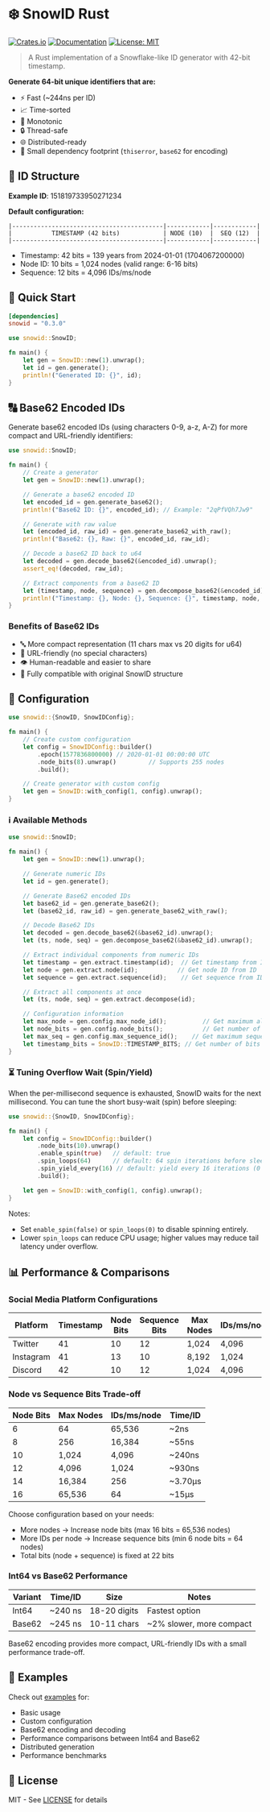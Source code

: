 # ❄️ SnowID Rust

[![Crates.io](https://img.shields.io/crates/v/snowid.svg)](https://crates.io/crates/snowid)
[![Documentation](https://docs.rs/snowid/badge.svg)](https://docs.rs/snowid)
[![License: MIT](https://img.shields.io/badge/License-MIT-yellow.svg)](https://opensource.org/licenses/MIT)

> A Rust implementation of a Snowflake-like ID generator with 42-bit timestamp.

**Generate 64-bit unique identifiers that are:**

- ⚡️ Fast (~244ns per ID)
- 📈 Time-sorted
- 🔄 Monotonic
- 🔒 Thread-safe
- 🌐 Distributed-ready
- 🎯 Small dependency footprint (`thiserror`, `base62` for encoding)

## 🧮 ID Structure

**Example ID**: 151819733950271234

**Default configuration:**

```text
|------------------------------------------|------------|------------|
|           TIMESTAMP (42 bits)            | NODE (10)  |  SEQ (12)  |
|------------------------------------------|------------|------------|
```

- Timestamp: 42 bits = 139 years from 2024-01-01 (1704067200000)
- Node ID: 10 bits = 1,024 nodes (valid range: 6-16 bits)
- Sequence: 12 bits = 4,096 IDs/ms/node

## 🎯 Quick Start

```toml
[dependencies]
snowid = "0.3.0"
```

```rust
use snowid::SnowID;

fn main() {
    let gen = SnowID::new(1).unwrap();
    let id = gen.generate();
    println!("Generated ID: {}", id);
}
```

## 🔠 Base62 Encoded IDs

Generate base62 encoded IDs (using characters 0-9, a-z, A-Z) for more compact and URL-friendly identifiers:

```rust
use snowid::SnowID;

fn main() {
    // Create a generator
    let gen = SnowID::new(1).unwrap();

    // Generate a base62 encoded ID
    let encoded_id = gen.generate_base62();
    println!("Base62 ID: {}", encoded_id); // Example: "2qPfVQh7Jw9"

    // Generate with raw value
    let (encoded_id, raw_id) = gen.generate_base62_with_raw();
    println!("Base62: {}, Raw: {}", encoded_id, raw_id);

    // Decode a base62 ID back to u64
    let decoded = gen.decode_base62(&encoded_id).unwrap();
    assert_eq!(decoded, raw_id);

    // Extract components from a base62 ID
    let (timestamp, node, sequence) = gen.decompose_base62(&encoded_id).unwrap();
    println!("Timestamp: {}, Node: {}, Sequence: {}", timestamp, node, sequence);
}
```

### Benefits of Base62 IDs

- 🔤 More compact representation (11 chars max vs 20 digits for u64)
- 🔗 URL-friendly (no special characters)
- 👁️ Human-readable and easier to share
- 🔄 Fully compatible with original SnowID structure

## 🔧 Configuration

```rust
use snowid::{SnowID, SnowIDConfig};

fn main() {
    // Create custom configuration
    let config = SnowIDConfig::builder()
        .epoch(1577836800000) // 2020-01-01 00:00:00 UTC
        .node_bits(8).unwrap()         // Supports 255 nodes
        .build();

    // Create generator with custom config
    let gen = SnowID::with_config(1, config).unwrap();
}
```

### ℹ️ Available Methods

```rust
use snowid::SnowID;

fn main() {
    let gen = SnowID::new(1).unwrap();

    // Generate numeric IDs
    let id = gen.generate();

    // Generate Base62 encoded IDs
    let base62_id = gen.generate_base62();
    let (base62_id, raw_id) = gen.generate_base62_with_raw();

    // Decode Base62 IDs
    let decoded = gen.decode_base62(&base62_id).unwrap();
    let (ts, node, seq) = gen.decompose_base62(&base62_id).unwrap();

    // Extract individual components from numeric IDs
    let timestamp = gen.extract.timestamp(id);  // Get timestamp from ID
    let node = gen.extract.node(id);           // Get node ID from ID
    let sequence = gen.extract.sequence(id);    // Get sequence from ID

    // Extract all components at once
    let (ts, node, seq) = gen.extract.decompose(id);

    // Configuration information
    let max_node = gen.config.max_node_id();          // Get maximum allowed node ID
    let node_bits = gen.config.node_bits();           // Get number of bits used for node ID
    let max_seq = gen.config.max_sequence_id();    // Get maximum sequence per millisecond
    let timestamp_bits = SnowID::TIMESTAMP_BITS; // Get number of bits used for timestamp (42)
}
```

### ⏳ Tuning Overflow Wait (Spin/Yield)

When the per-millisecond sequence is exhausted, SnowID waits for the next millisecond. You can tune the short
busy-wait (spin) before sleeping:

```rust
use snowid::{SnowID, SnowIDConfig};

fn main() {
    let config = SnowIDConfig::builder()
        .node_bits(10).unwrap()
        .enable_spin(true)   // default: true
        .spin_loops(64)      // default: 64 spin iterations before sleeping
        .spin_yield_every(16) // default: yield every 16 iterations (0 disables yielding)
        .build();

    let gen = SnowID::with_config(1, config).unwrap();
}
```

Notes:

- Set `enable_spin(false)` or `spin_loops(0)` to disable spinning entirely.
- Lower `spin_loops` can reduce CPU usage; higher values may reduce tail latency under overflow.

## 📊 Performance & Comparisons

### Social Media Platform Configurations

| Platform  | Timestamp | Node Bits | Sequence Bits | Max Nodes | IDs/ms/node | Time/ID |
|-----------|-----------|-----------|---------------|-----------|-------------|---------|
| Twitter   | 41        | 10        | 12            | 1,024     | 4,096       | ~242ns  |
| Instagram | 41        | 13        | 10            | 8,192     | 1,024       | ~1.94µs |
| Discord   | 42        | 10        | 12            | 1,024     | 4,096       | ~245ns  |

### Node vs Sequence Bits Trade-off

| Node Bits | Max Nodes | IDs/ms/node | Time/ID |
|-----------|-----------|-------------|---------|
| 6         | 64        | 65,536      | ~2ns    |
| 8         | 256       | 16,384      | ~55ns   |
| 10        | 1,024     | 4,096       | ~240ns  |
| 12        | 4,096     | 1,024       | ~930ns  |
| 14        | 16,384    | 256         | ~3.70µs |
| 16        | 65,536    | 64          | ~15µs   |

Choose configuration based on your needs:

- More nodes → Increase node bits (max 16 bits = 65,536 nodes)
- More IDs per node → Increase sequence bits (min 6 node bits = 64 nodes)
- Total bits (node + sequence) is fixed at 22 bits

### Int64 vs Base62 Performance

| Variant | Time/ID | Size         | Notes                    |
|---------|---------|--------------|--------------------------|
| Int64   | ~240 ns | 18-20 digits | Fastest option           |
| Base62  | ~245 ns | 10-11 chars  | ~2% slower, more compact |

Base62 encoding provides more compact, URL-friendly IDs with a small performance trade-off.

## 🚀 Examples

Check out [examples](examples/) for:

- Basic usage
- Custom configuration
- Base62 encoding and decoding
- Performance comparisons between Int64 and Base62
- Distributed generation
- Performance benchmarks

## 📜 License

MIT - See [LICENSE](LICENSE) for details
